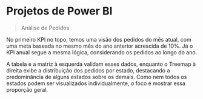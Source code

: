 
# Projetos de Power BI



> Análise de Pedidos

No primeiro KPI no topo, temos uma visão dos pedidos do mês atual, com uma meta baseada no mesmo mês do ano anterior acrescida de 10%. Já o KPI anual segue a mesma lógica, considerando os pedidos ao longo do ano.

A tabela e a matriz à esquerda validam esses dados, enquanto o Treemap à direita exibe a distribuição dos pedidos por estado, destacando a predominância de alguns estados sobre os demais. Como nem todos os estados podem ser visualizados individualmente, o foco é mostrar essa proporção geral.


